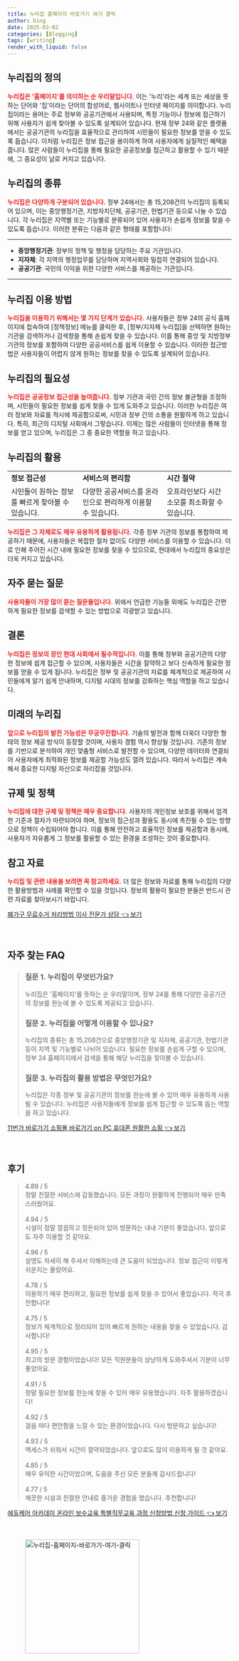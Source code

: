 ```yaml
---
title: 누리집 홈페이지 바로가기 여기 클릭
author: bing
date: 2025-02-02
categories: [Blogging]
tags: [writing]
render_with_liquid: false
---
```



<h2 id='누리집 정의'>누리집의 정의</h2>

<p><b><span style="color: #ee2323;">누리집은 '홈페이지'를 의미하는 순 우리말입니다.</span></b> 이는 '누리'라는 세계 또는 세상을 뜻하는 단어와 '집'이라는 단어의 합성어로, 웹사이트나 인터넷 페이지를 의미합니다. 누리집이라는 용어는 주로 정부와 공공기관에서 사용되며, 특정 기능이나 정보에 접근하기 위해 사용자가 쉽게 찾아볼 수 있도록 설계되어 있습니다. 현재 정부 24와 같은 플랫폼에서는 공공기관의 누리집을 효율적으로 관리하여 시민들이 필요한 정보를 얻을 수 있도록 돕습니다. 이처럼 누리집은 정보 접근을 용이하게 하여 사용자에게 실질적인 혜택을 줍니다. 많은 사람들이 누리집을 통해 필요한 공공정보를 접근하고 활용할 수 있기 때문에, 그 중요성이 날로 커지고 있습니다.</p>

<h2 id='누리집의 종류'>누리집의 종류</h2>

<p><b><span style="color: #ee2323;">누리집은 다양하게 구분되어 있습니다.</span></b> 정부 24에서는 총 15,208건의 누리집이 등록되어 있으며, 이는 중앙행정기관, 지방자치단체, 공공기관, 헌법기관 등으로 나눌 수 있습니다. 각 누리집은 지역별 또는 기능별로 분류되어 있어 사용자가 손쉽게 정보를 찾을 수 있도록 돕습니다. 이러한 분류는 다음과 같은 형태를 포함합니다:</p>

<hr />

<ul>
    <li><b>중앙행정기관</b>: 정부의 정책 및 행정을 담당하는 주요 기관입니다.</li>
    <li><b>지자체</b>: 각 지역의 행정업무를 담당하며 지역사회와 밀접히 연결되어 있습니다.</li>
    <li><b>공공기관</b>: 국민의 이익을 위한 다양한 서비스를 제공하는 기관입니다.</li>
</ul>

<hr />

<h2 id='누리집 이용 방법'>누리집 이용 방법</h2>

<p><b><span style="color: #ee2323;">누리집을 이용하기 위해서는 몇 가지 단계가 있습니다.</span></b> 사용자들은 정부 24의 공식 홈페이지에 접속하여 [정책정보] 메뉴를 클릭한 후, [정부/지자체 누리집]을 선택하면 원하는 기관을 검색하거나 검색창을 통해 손쉽게 찾을 수 있습니다. 이를 통해 중앙 및 지방정부 기관의 정보를 포함하여 다양한 공공서비스를 쉽게 이용할 수 있습니다. 이러한 접근방법은 사용자들이 어렵지 않게 원하는 정보를 찾을 수 있도록 설계되어 있습니다.</p>

<h2 id='누리집의 필요성'>누리집의 필요성</h2>

<p><b><span style="color: #ee2323;">누리집은 공공정보 접근성을 높여줍니다.</span></b> 정부 기관과 국민 간의 정보 불균형을 조정하며, 시민들이 필요한 정보를 쉽게 찾을 수 있게 도와주고 있습니다. 이러한 누리집은 여러 정보와 자료를 적시에 제공함으로써, 시민과 정부 간의 소통을 원활하게 하고 있습니다. 특히, 최근의 디지털 사회에서 그렇습니다. 이제는 많은 사람들이 인터넷을 통해 정보를 얻고 있으며, 누리집은 그 중 중요한 역할을 하고 있습니다.</p>

<h2 id='누리집 활용'>누리집의 활용</h2>

<table>
    <tr>
        <td><b>정보 접근성</b></td>
        <td><b>서비스의 편리함</b></td>
        <td><b>시간 절약</b></td>
    </tr>
    <tr>
        <td>시민들이 원하는 정보를 빠르게 찾아볼 수 있습니다.</td>
        <td>다양한 공공서비스를 온라인으로 편리하게 이용할 수 있습니다.</td>
        <td>오프라인보다 시간 소모를 최소화할 수 있습니다.</td>
    </tr>
</table>

<p><b><span style="color: #ee2323;">누리집은 그 자체로도 매우 유용하게 활용됩니다.</span></b> 각종 정부 기관의 정보를 통합하여 제공하기 때문에, 사용자들은 복잡한 절차 없이도 다양한 서비스를 이용할 수 있습니다. 이로 인해 주어진 시간 내에 필요한 정보를 찾을 수 있으므로, 현대에서 누리집의 중요성은 더욱 커지고 있습니다. </p>

<h2 id='자주 묻는 질문'>자주 묻는 질문</h2>

<p><b><span style="color: #ee2323;">사용자들이 가장 많이 묻는 질문들입니다.</span></b> 위에서 언급한 기능들 외에도 누리집은 간편하게 필요한 정보를 검색할 수 있는 방법으로 각광받고 있습니다.</p>

<h2 id='결론'>결론</h2>

<p><b><span style="color: #ee2323;">누리집은 정보의 장인 현대 사회에서 필수적입니다.</span></b> 이를 통해 정부와 공공기관의 다양한 정보에 쉽게 접근할 수 있으며, 사용자들은 시간을 절약하고 보다 신속하게 필요한 정보를 얻을 수 있게 됩니다. 누리집은 정부 및 공공기관의 자료를 체계적으로 제공하여 시민들에게 알기 쉽게 안내하며, 디지털 시대의 정보를 강화하는 핵심 역할을 하고 있습니다.</p>

<h2 id='미래의 누리집'>미래의 누리집</h2>

<p><b><span style="color: #ee2323;">앞으로 누리집의 발전 가능성은 무궁무진합니다.</span></b> 기술의 발전과 함께 더욱더 다양한 형태의 정보 제공 방식이 등장할 것이며, 사용자 경험 역시 향상될 것입니다. 기존의 정보를 기반으로 분석하여 개인 맞춤형 서비스로 발전할 수 있으며, 다양한 데이터와 연결되어 사용자에게 최적화된 정보를 제공할 가능성도 열려 있습니다. 따라서 누리집은 계속해서 중요한 디지털 자산으로 자리잡을 것입니다.</p>

<h2 id='규제 및 정책'>규제 및 정책</h2>

<p><b><span style="color: #ee2323;">누리집에 대한 규제 및 정책은 매우 중요합니다.</span></b> 사용자의 개인정보 보호를 위해서 엄격한 기준과 절차가 마련되어야 하며, 정보의 접근성과 활용도 동시에 촉진될 수 있는 방향으로 정책이 수립되어야 합니다. 이를 통해 안전하고 효율적인 정보를 제공함과 동시에, 사용자가 자유롭게 그 정보를 활용할 수 있는 환경을 조성하는 것이 중요합니다.</p>

<h2 id='참고 자료'>참고 자료</h2>

<p><b><span style="color: #ee2323;">누리집 및 관련 내용을 보려면 꼭 참고하세요.</span></b> 더 많은 정보와 자료를 통해 누리집의 다양한 활용방법과 사례를 확인할 수 있을 것입니다. 정보의 활용이 필요한 분들은 반드시 관련 자료를 찾아보시기 바랍니다.</p>


<p><a class="click-button" title="폐가구 무료수거 처리방법 이사 전문가 상담" href="https://greenforu.github.io/posts/%ED%8F%90%EA%B0%80%EA%B5%AC-%EB%AC%B4%EB%A3%8C%EC%88%98%EA%B1%B0-%EC%B2%98%EB%A6%AC%EB%B0%A9%EB%B2%95-%EC%9D%B4%EC%82%AC-%EC%A0%84%EB%AC%B8%EA%B0%80-%EC%83%81%EB%8B%B4/" rel="dofollow">폐가구 무료수거 처리방법 이사 전문가 상담 👈 보기</a></p><br>
<h2 id='자주_찾는_FAQ'>자주 찾는 FAQ</h2>
<div itemscope="" itemtype="https://schema.org/FAQPage">
<blockquote>
<div itemscope="" itemprop="mainEntity" itemtype="https://schema.org/Question">
<h3 itemprop="name">질문 1. 누리집이 무엇인가요?</h3>
<div itemscope="" itemprop="acceptedAnswer" itemtype="https://schema.org/Answer">
<span itemprop="text">
<p>누리집은 '홈페이지'를 뜻하는 순 우리말이며, 정부 24를 통해 다양한 공공기관의 정보를 한눈에 볼 수 있도록 제공되고 있습니다.</p>
</span>
</div>
</div>
<div itemscope="" itemprop="mainEntity" itemtype="https://schema.org/Question">
<h3 itemprop="name">질문 2. 누리집을 어떻게 이용할 수 있나요?</h3>
<div itemscope="" itemprop="acceptedAnswer" itemtype="https://schema.org/Answer">
<span itemprop="text">
<p>누리집의 종류는 총 15,208건으로 중앙행정기관 및 지자체, 공공기관, 헌법기관 등이 지역 및 기능별로 나뉘어 있습니다. 필요한 정보를 손쉽게 구할 수 있으며, 정부 24 홈페이지에서 검색을 통해 해당 누리집을 찾아볼 수 있습니다.</p>
</span>
</div>
</div>
<div itemscope="" itemprop="mainEntity" itemtype="https://schema.org/Question">
<h3 itemprop="name">질문 3. 누리집의 활용 방법은 무엇인가요?</h3>
<div itemscope="" itemprop="acceptedAnswer" itemtype="https://schema.org/Answer">
<span itemprop="text">
<p>누리집은 각종 정부 및 공공기관의 정보를 한눈에 볼 수 있어 매우 유용하게 사용될 수 있습니다. 누리집은 사용자들에게 정보를 쉽게 접근할 수 있도록 돕는 역할을 하고 있습니다.</p>
</span>
</div>
</div>
</blockquote>
</div>
<p><a class="click-button" title="11번가 바로가기 쇼핑몰 바로가기 on PC 휴대폰 원활한 쇼핑" href="https://greenforu.github.io/posts/11%EB%B2%88%EA%B0%80-%EB%B0%94%EB%A1%9C%EA%B0%80%EA%B8%B0-%EC%87%BC%ED%95%91%EB%AA%B0-%EB%B0%94%EB%A1%9C%EA%B0%80%EA%B8%B0-on-PC-%ED%9C%B4%EB%8C%80%ED%8F%B0-%EC%9B%90%ED%99%9C%ED%95%9C-%EC%87%BC%ED%95%91/" rel="dofollow">11번가 바로가기 쇼핑몰 바로가기 on PC 휴대폰 원활한 쇼핑 👈 보기</a></p><br>
<h2 id='후기'>후기</h2>
<div itemscope itemtype="https://schema.org/Product">
  <blockquote>
  <div itemprop="review" itemscope itemtype="https://schema.org/Review">
      <div itemprop="reviewRating" itemscope itemtype="https://schema.org/Rating"> <span itemprop="ratingValue">4.89</span> / <span itemprop="bestRating">5</span> </div>
      <span itemprop="reviewBody">정말 친절한 서비스에 감동했습니다. 모든 과정이 원활하게 진행되어 매우 만족스러웠어요.</span>
  </div>
  <br>
  <div itemprop="review" itemscope itemtype="https://schema.org/Review">
      <div itemprop="reviewRating" itemscope itemtype="https://schema.org/Rating"> <span itemprop="ratingValue">4.94</span> / <span itemprop="bestRating">5</span> </div>
      <span itemprop="reviewBody">시설이 정말 깔끔하고 정돈되어 있어 방문하는 내내 기분이 좋았습니다. 앞으로도 자주 이용할 것 같아요.</span>
  </div>
  <br>
  <div itemprop="review" itemscope itemtype="https://schema.org/Review">
      <div itemprop="reviewRating" itemscope itemtype="https://schema.org/Rating"> <span itemprop="ratingValue">4.96</span> / <span itemprop="bestRating">5</span> </div>
      <span itemprop="reviewBody">설명도 자세히 해 주셔서 이해하는데 큰 도움이 되었습니다. 정보 접근이 이렇게 쉬운지는 몰랐어요.</span>
  </div>
  <br>
  <div itemprop="review" itemscope itemtype="https://schema.org/Review">
      <div itemprop="reviewRating" itemscope itemtype="https://schema.org/Rating"> <span itemprop="ratingValue">4.78</span> / <span itemprop="bestRating">5</span> </div>
      <span itemprop="reviewBody">이용하기 매우 편리하고, 필요한 정보를 쉽게 찾을 수 있어서 좋았습니다. 적극 추천합니다!</span>
  </div>
  <br>
  <div itemprop="review" itemscope itemtype="https://schema.org/Review">
      <div itemprop="reviewRating" itemscope itemtype="https://schema.org/Rating"> <span itemprop="ratingValue">4.75</span> / <span itemprop="bestRating">5</span> </div>
      <span itemprop="reviewBody">정보가 체계적으로 정리되어 있어 빠르게 원하는 내용을 찾을 수 있었습니다. 감사합니다!</span>
  </div>
  <br>
  <div itemprop="review" itemscope itemtype="https://schema.org/Review">
      <div itemprop="reviewRating" itemscope itemtype="https://schema.org/Rating"> <span itemprop="ratingValue">4.95</span> / <span itemprop="bestRating">5</span> </div>
      <span itemprop="reviewBody">최고의 방문 경험이었습니다! 모든 직원분들이 상냥하게 도와주셔서 기분이 너무 좋았어요.</span>
  </div>
  <br>
  <div itemprop="review" itemscope itemtype="https://schema.org/Review">
      <div itemprop="reviewRating" itemscope itemtype="https://schema.org/Rating"> <span itemprop="ratingValue">4.91</span> / <span itemprop="bestRating">5</span> </div>
      <span itemprop="reviewBody">정말 필요한 정보를 한눈에 찾을 수 있어 매우 유용했습니다. 자주 활용하겠습니다!</span>
  </div>
  <br>
  <div itemprop="review" itemscope itemtype="https://schema.org/Review">
      <div itemprop="reviewRating" itemscope itemtype="https://schema.org/Rating"> <span itemprop="ratingValue">4.92</span> / <span itemprop="bestRating">5</span> </div>
      <span itemprop="reviewBody">걸음 마다 편안함을 느낄 수 있는 환경이었습니다. 다시 방문하고 싶습니다!</span>
  </div>
  <br>
  <div itemprop="review" itemscope itemtype="https://schema.org/Review">
      <div itemprop="reviewRating" itemscope itemtype="https://schema.org/Rating"> <span itemprop="ratingValue">4.93</span> / <span itemprop="bestRating">5</span> </div>
      <span itemprop="reviewBody">액세스가 쉬워서 시간이 절약되었습니다. 앞으로도 많이 이용하게 될 것 같아요.</span>
  </div>
  <br>
  <div itemprop="review" itemscope itemtype="https://schema.org/Review">
      <div itemprop="reviewRating" itemscope itemtype="https://schema.org/Rating"> <span itemprop="ratingValue">4.85</span> / <span itemprop="bestRating">5</span> </div>
      <span itemprop="reviewBody">매우 유익한 시간이었으며, 도움을 주신 모든 분들께 감사드립니다!</span>
  </div>
  <br>
  <div itemprop="review" itemscope itemtype="https://schema.org/Review">
      <div itemprop="reviewRating" itemscope itemtype="https://schema.org/Rating"> <span itemprop="ratingValue">4.77</span> / <span itemprop="bestRating">5</span> </div>
      <span itemprop="reviewBody">깨끗한 시설과 친절한 안내로 즐거운 경험을 했습니다. 추천합니다!</span>
  </div>
  </blockquote>
</div>
<p><a class="click-button" title="에듀케어 아카데미 온라인 보수교육 특별직무교육 과정 신청방법 신청 가이드" href="https://greenforu.github.io/posts/%EC%97%90%EB%93%80%EC%BC%80%EC%96%B4-%EC%95%84%EC%B9%B4%EB%8D%B0%EB%AF%B8-%EC%98%A8%EB%9D%BC%EC%9D%B8-%EB%B3%B4%EC%88%98%EA%B5%90%EC%9C%A1-%ED%8A%B9%EB%B3%84%EC%A7%81%EB%AC%B4%EA%B5%90%EC%9C%A1-%EA%B3%BC%EC%A0%95-%EC%8B%A0%EC%B2%AD%EB%B0%A9%EB%B2%95-%EC%8B%A0%EC%B2%AD-%EA%B0%80%EC%9D%B4%EB%93%9C/" rel="dofollow">에듀케어 아카데미 온라인 보수교육 특별직무교육 과정 신청방법 신청 가이드 👈 보기</a></p><br>
<figure class="image"><img src="https://greenforu.github.io/assets/img/thumbnail/누리집-홈페이지-바로가기-여기-클릭.webp" alt="누리집-홈페이지-바로가기-여기-클릭" width="256" height="256"></figure>